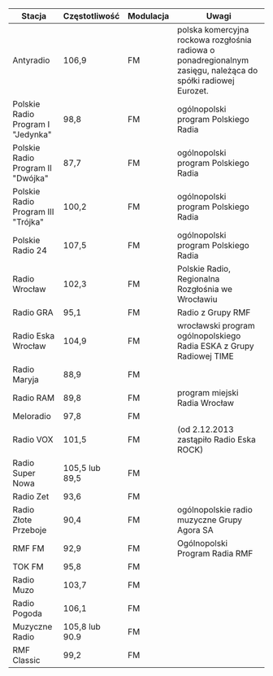 | Stacja | Częstotliwość | Modulacja | Uwagi |
|-|-|-|-|
| Antyradio | 106,9 | FM | polska komercyjna rockowa rozgłośnia radiowa o ponadregionalnym zasięgu, należąca do spółki radiowej Eurozet. |
| Polskie Radio Program I "Jedynka" | 98,8 | FM | ogólnopolski program Polskiego Radia |
| Polskie Radio Program II "Dwójka" | 87,7 | FM | ogólnopolski program Polskiego Radia |
| Polskie Radio Program III "Trójka" | 100,2 | FM | ogólnopolski program Polskiego Radia |
| Polskie Radio 24 | 107,5 | FM | ogólnopolski program Polskiego Radia |
| Radio Wrocław | 102,3 | FM | Polskie Radio, Regionalna Rozgłośnia we Wrocławiu |
| Radio GRA | 95,1 | FM | Radio z Grupy RMF |
| Radio Eska Wrocław | 104,9 | FM | wrocławski program ogólnopolskiego Radia ESKA z Grupy Radiowej TIME |
| Radio Maryja| 88,9 | FM | |
| Radio RAM | 89,8 | FM | program miejski Radia Wrocław |
| Meloradio| 97,8 | FM | |
| Radio VOX| 101,5 | FM | (od 2.12.2013 zastąpiło Radio Eska ROCK)
| Radio Super Nowa | 105,5 lub 89,5| FM | |
| Radio Zet | 93,6 | FM | |
| Radio Złote Przeboje | 90,4 | FM | ogólnopolskie radio muzyczne Grupy Agora SA	 |
| RMF FM | 92,9 | FM | Ogólnopolski Program Radia RMF |FM, radio z Grupy RMF|
| TOK FM | 95,8 | FM | |
| Radio Muzo | 103,7 | FM | |
| Radio Pogoda | 106,1 | FM | |
| Muzyczne Radio | 105,8 lub 90.9 | FM | |
| RMF Classic | 99,2 | FM | |
